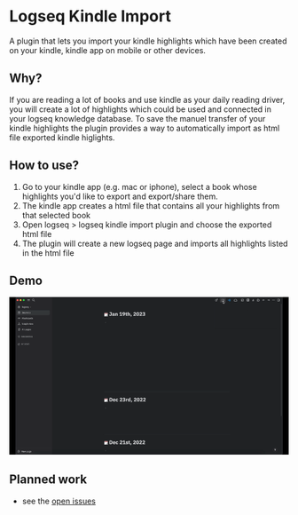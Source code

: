 # Logseq Kindle Import

A plugin that lets you import your kindle highlights which have been created on your kindle, kindle app on mobile or other devices.

## Why?
If you are reading a lot of books and use kindle as your daily reading driver, you will create a lot of highlights which could be used and connected in your logseq knowledge database. 
To save the manuel transfer of your kindle highlights the plugin provides a way to automatically import as html file exported kindle higlights.

## How to use?

1. Go to your kindle app (e.g. mac or iphone), select a book whose highlights you'd like to export and export/share them.
2. The kindle app creates a html file that contains all your highlights from that selected book
3. Open logseq > logseq kindle import plugin and choose the exported html file
4. The plugin will create a new logseq page and imports all highlights listed in the html file

## Demo
![](./assets/demo-logseq-kindle-import.gif)

## Planned work
- see the [open issues](https://github.com/nicdun/logseq-kindle-import/issues)